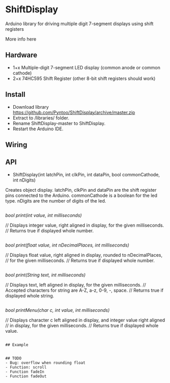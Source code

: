 # ShiftDisplay
Arduino library for driving multiple digit 7-segment displays using shift registers

More info here

## Hardware
- 1+x Multiple-digit 7-segment LED display (common anode or common cathode)
- 2+x 74HC595 Shift Register (other 8-bit shift registers should work)

## Install
- Download library https://github.com/Pyntoo/ShiftDisplay/archive/master.zip
- Extract to <arduinosketchfolder>/libraries/ folder.
- Rename ShiftDisplay-master to ShiftDisplay.
- Restart the Arduino IDE.

## Wiring


## API


- ShiftDisplay(int latchPin, int clkPin, int dataPin, bool commonCathode, int nDigits)

Creates object display.
latchPin, clkPin and dataPin are the shift register pins connected to the Arduino.
commonCathode is a boolean for the led type.
nDigits are the number of digits of the led.
```

```
*bool print(int value, int milliseconds)*

// Displays integer value, right aligned in display, for the given milliseconds.
// Returns true if displayed whole number.

```

```
*bool print(float value, int nDecimalPlaces, int milliseconds)*

// Displays float value, right aligned in display, rounded to nDecimalPlaces,
// for the given milliseconds.
// Returns true if displayed whole number.
```

```
*bool print(String text, int milliseconds)*

// Displays text, left aligned in display, for the given milliseconds.
// Accepted characters for string are A-Z, a-z, 0-9, -, space.
// Returns true if displayed whole string.
```

```
*bool printMenu(char c, int value, int milliseconds)*

// Displays character c left aligned in display, and integer value right aligned
// in display, for the given milliseconds.
// Returns true if displayed whole value.
```

## Example


## TODO
- Bug: overflow when rounding float
- Function: scroll
- Function fadeIn
- Function fadeOut
